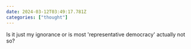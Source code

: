 ```yaml
---
date: 2024-03-12T03:49:17.781Z
categories: ["thought"]
---
```

Is it just my ignorance or is most 'representative democracy' actually not so?
